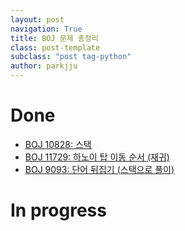 ```yaml
---
layout: post
navigation: True
title: BOJ 문제 총정리
class: post-template
subclass: "post tag-python"
author: parkjju
---
```


# Done

- [BOJ 10828: 스택](./10828)
- [BOJ 11729: 하노이 탑 이동 순서 (재귀)](./11729)
- [BOJ 9093: 단어 뒤집기 (스택으로 풀이)](./9093)

# In progress

